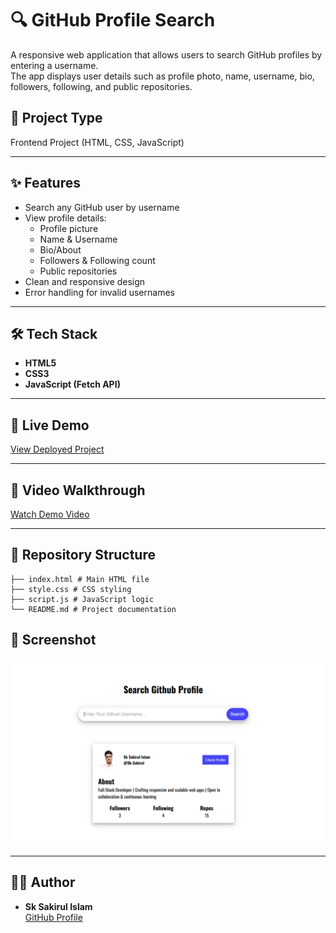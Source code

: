 # 🔍 GitHub Profile Search

A responsive web application that allows users to search GitHub profiles by entering a username.  
The app displays user details such as profile photo, name, username, bio, followers, following, and public repositories.

## 🚀 Project Type
Frontend Project (HTML, CSS, JavaScript)

---

## ✨ Features
- Search any GitHub user by username
- View profile details:
  - Profile picture
  - Name & Username
  - Bio/About
  - Followers & Following count
  - Public repositories
- Clean and responsive design
- Error handling for invalid usernames

---

## 🛠️ Tech Stack
- **HTML5**
- **CSS3**
- **JavaScript (Fetch API)**

---

## 🔗 Live Demo
[View Deployed Project](https://your-deployment-link.com)

---

## 🎥 Video Walkthrough
[Watch Demo Video](https://your-public-video-link.com)

---

## 📂 Repository Structure
```
├── index.html # Main HTML file
├── style.css # CSS styling
├── script.js # JavaScript logic
└── README.md # Project documentation
```

## 📸 Screenshot
![App Screenshot](assets/image.png)

---

## 👨‍💻 Author
- **Sk Sakirul Islam**  
[GitHub Profile](https://github.com/Sk-Sakirul)